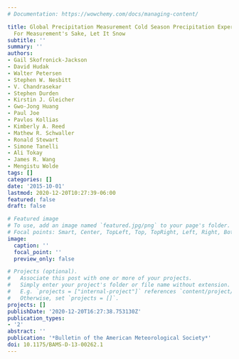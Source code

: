 ```yaml
---
# Documentation: https://wowchemy.com/docs/managing-content/

title: Global Precipitation Measurement Cold Season Precipitation Experiment (GCPEX)L
  For Measurement's Sake, Let It Snow
subtitle: ''
summary: ''
authors:
- Gail Skofronick-Jackson
- David Hudak
- Walter Petersen
- Stephen W. Nesbitt
- V. Chandrasekar
- Stephen Durden
- Kirstin J. Gleicher
- Gwo-Jong Huang
- Paul Joe
- Pavlos Kollias
- Kimberly A. Reed
- Mathew R. Schwaller
- Ronald Stewart
- Simone Tanelli
- Ali Tokay
- James R. Wang
- Mengistu Wolde
tags: []
categories: []
date: '2015-10-01'
lastmod: 2020-12-20T10:27:39-06:00
featured: false
draft: false

# Featured image
# To use, add an image named `featured.jpg/png` to your page's folder.
# Focal points: Smart, Center, TopLeft, Top, TopRight, Left, Right, BottomLeft, Bottom, BottomRight.
image:
  caption: ''
  focal_point: ''
  preview_only: false

# Projects (optional).
#   Associate this post with one or more of your projects.
#   Simply enter your project's folder or file name without extension.
#   E.g. `projects = ["internal-project"]` references `content/project/deep-learning/index.md`.
#   Otherwise, set `projects = []`.
projects: []
publishDate: '2020-12-20T16:27:38.753130Z'
publication_types:
- '2'
abstract: ''
publication: '*Bulletin of the American Meteorological Society*'
doi: 10.1175/BAMS-D-13-00262.1
---
```

